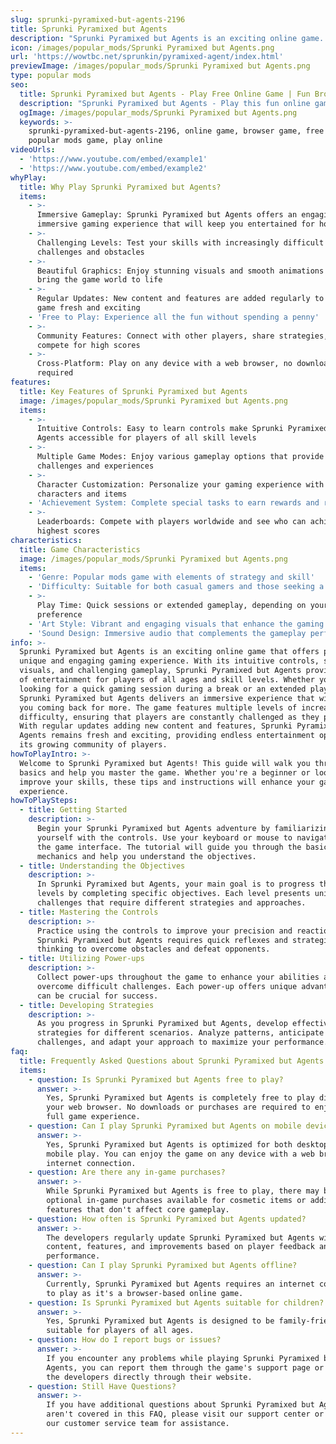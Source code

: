 ```yaml
---
slug: sprunki-pyramixed-but-agents-2196
title: Sprunki Pyramixed but Agents
description: "Sprunki Pyramixed but Agents is an exciting online game. Play for free directly in your browser!"
icon: /images/popular_mods/Sprunki Pyramixed but Agents.png
url: 'https://wowtbc.net/sprunkin/pyramixed-agent/index.html'
previewImage: /images/popular_mods/Sprunki Pyramixed but Agents.png
type: popular mods
seo:
  title: Sprunki Pyramixed but Agents - Play Free Online Game | Fun Browser Games
  description: "Sprunki Pyramixed but Agents - Play this fun online game for free in your browser. No download required!"
  ogImage: /images/popular_mods/Sprunki Pyramixed but Agents.png
  keywords: >-
    sprunki-pyramixed-but-agents-2196, online game, browser game, free game,
    popular mods game, play online
videoUrls:
  - 'https://www.youtube.com/embed/example1'
  - 'https://www.youtube.com/embed/example2'
whyPlay:
  title: Why Play Sprunki Pyramixed but Agents?
  items:
    - >-
      Immersive Gameplay: Sprunki Pyramixed but Agents offers an engaging and
      immersive gaming experience that will keep you entertained for hours
    - >-
      Challenging Levels: Test your skills with increasingly difficult
      challenges and obstacles
    - >-
      Beautiful Graphics: Enjoy stunning visuals and smooth animations that
      bring the game world to life
    - >-
      Regular Updates: New content and features are added regularly to keep the
      game fresh and exciting
    - 'Free to Play: Experience all the fun without spending a penny'
    - >-
      Community Features: Connect with other players, share strategies, and
      compete for high scores
    - >-
      Cross-Platform: Play on any device with a web browser, no downloads
      required
features:
  title: Key Features of Sprunki Pyramixed but Agents
  image: /images/popular_mods/Sprunki Pyramixed but Agents.png
  items:
    - >-
      Intuitive Controls: Easy to learn controls make Sprunki Pyramixed but
      Agents accessible for players of all skill levels
    - >-
      Multiple Game Modes: Enjoy various gameplay options that provide different
      challenges and experiences
    - >-
      Character Customization: Personalize your gaming experience with unique
      characters and items
    - 'Achievement System: Complete special tasks to earn rewards and recognition'
    - >-
      Leaderboards: Compete with players worldwide and see who can achieve the
      highest scores
characteristics:
  title: Game Characteristics
  image: /images/popular_mods/Sprunki Pyramixed but Agents.png
  items:
    - 'Genre: Popular mods game with elements of strategy and skill'
    - 'Difficulty: Suitable for both casual gamers and those seeking a challenge'
    - >-
      Play Time: Quick sessions or extended gameplay, depending on your
      preference
    - 'Art Style: Vibrant and engaging visuals that enhance the gaming experience'
    - 'Sound Design: Immersive audio that complements the gameplay perfectly'
info: >-
  Sprunki Pyramixed but Agents is an exciting online game that offers players a
  unique and engaging gaming experience. With its intuitive controls, stunning
  visuals, and challenging gameplay, Sprunki Pyramixed but Agents provides hours
  of entertainment for players of all ages and skill levels. Whether you're
  looking for a quick gaming session during a break or an extended play session,
  Sprunki Pyramixed but Agents delivers an immersive experience that will keep
  you coming back for more. The game features multiple levels of increasing
  difficulty, ensuring that players are constantly challenged as they progress.
  With regular updates adding new content and features, Sprunki Pyramixed but
  Agents remains fresh and exciting, providing endless entertainment options for
  its growing community of players.
howToPlayIntro: >-
  Welcome to Sprunki Pyramixed but Agents! This guide will walk you through the
  basics and help you master the game. Whether you're a beginner or looking to
  improve your skills, these tips and instructions will enhance your gaming
  experience.
howToPlaySteps:
  - title: Getting Started
    description: >-
      Begin your Sprunki Pyramixed but Agents adventure by familiarizing
      yourself with the controls. Use your keyboard or mouse to navigate through
      the game interface. The tutorial will guide you through the basic
      mechanics and help you understand the objectives.
  - title: Understanding the Objectives
    description: >-
      In Sprunki Pyramixed but Agents, your main goal is to progress through
      levels by completing specific objectives. Each level presents unique
      challenges that require different strategies and approaches.
  - title: Mastering the Controls
    description: >-
      Practice using the controls to improve your precision and reaction time.
      Sprunki Pyramixed but Agents requires quick reflexes and strategic
      thinking to overcome obstacles and defeat opponents.
  - title: Utilizing Power-ups
    description: >-
      Collect power-ups throughout the game to enhance your abilities and
      overcome difficult challenges. Each power-up offers unique advantages that
      can be crucial for success.
  - title: Developing Strategies
    description: >-
      As you progress in Sprunki Pyramixed but Agents, develop effective
      strategies for different scenarios. Analyze patterns, anticipate
      challenges, and adapt your approach to maximize your performance.
faq:
  title: Frequently Asked Questions about Sprunki Pyramixed but Agents
  items:
    - question: Is Sprunki Pyramixed but Agents free to play?
      answer: >-
        Yes, Sprunki Pyramixed but Agents is completely free to play directly in
        your web browser. No downloads or purchases are required to enjoy the
        full game experience.
    - question: Can I play Sprunki Pyramixed but Agents on mobile devices?
      answer: >-
        Yes, Sprunki Pyramixed but Agents is optimized for both desktop and
        mobile play. You can enjoy the game on any device with a web browser and
        internet connection.
    - question: Are there any in-game purchases?
      answer: >-
        While Sprunki Pyramixed but Agents is free to play, there may be
        optional in-game purchases available for cosmetic items or additional
        features that don't affect core gameplay.
    - question: How often is Sprunki Pyramixed but Agents updated?
      answer: >-
        The developers regularly update Sprunki Pyramixed but Agents with new
        content, features, and improvements based on player feedback and game
        performance.
    - question: Can I play Sprunki Pyramixed but Agents offline?
      answer: >-
        Currently, Sprunki Pyramixed but Agents requires an internet connection
        to play as it's a browser-based online game.
    - question: Is Sprunki Pyramixed but Agents suitable for children?
      answer: >-
        Yes, Sprunki Pyramixed but Agents is designed to be family-friendly and
        suitable for players of all ages.
    - question: How do I report bugs or issues?
      answer: >-
        If you encounter any problems while playing Sprunki Pyramixed but
        Agents, you can report them through the game's support page or contact
        the developers directly through their website.
    - question: Still Have Questions?
      answer: >-
        If you have additional questions about Sprunki Pyramixed but Agents that
        aren't covered in this FAQ, please visit our support center or contact
        our customer service team for assistance.
---
```


